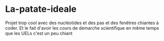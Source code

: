 # La-patate-ideale
Projet trop cool avec des nucléotides et des pas et des fenêtres chiantes à coder. Et le fait d'avoir les cours de demarche scientifique en même temps que les UELs c'est un peu chiant
